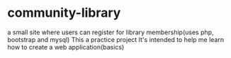 # community-library
a small site where users can register for library membership(uses php, bootstrap and mysql)
This a practice project
It's intended to help me learn how to create a web application(basics)

